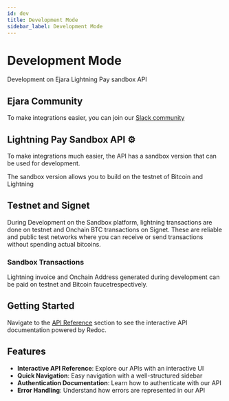 ```yaml
---
id: dev
title: Development Mode
sidebar_label: Development Mode
---
```


# Development Mode

Development on Ejara Lightning Pay sandbox API

## Ejara Community

To make integrations easier, you can join our [Slack community](https://join.slack.com/share/enQtODc0OTgyNDU3MjY0Ny1jNjlkYTM1ZDY3MGU3M2MyOTg0NzQ5NWM4N2VhNWNkZjM2MzFkMWFjN2JjZDIwZDkwZWVkODdjM2JkNWYzZDZk)

## Lightning Pay Sandbox API ⚙️

To make integrations much easier, the API has a sandbox version that can be used for development.

The sandbox version allows you to build on the testnet of Bitcoin and Lightning


## Testnet and Signet

During Development on the Sandbox platform, lightning transactions are done on testnet and Onchain BTC 
transactions on Signet. These are reliable and public test networks where you can receive or send transactions
without spending actual bitcoins.

### Sandbox Transactions

Lightning invoice and Onchain Address generated during development can be paid on testnet and
Bitcoin faucetrespectively.

## Getting Started

Navigate to the [API Reference](/api) section to see the interactive API documentation powered by Redoc.

## Features

- **Interactive API Reference**: Explore our APIs with an interactive UI
- **Quick Navigation**: Easy navigation with a well-structured sidebar
- **Authentication Documentation**: Learn how to authenticate with our API
- **Error Handling**: Understand how errors are represented in our API